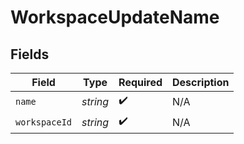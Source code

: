 # WorkspaceUpdateName


## Fields

| Field              | Type               | Required           | Description        |
| ------------------ | ------------------ | ------------------ | ------------------ |
| `name`             | *string*           | :heavy_check_mark: | N/A                |
| `workspaceId`      | *string*           | :heavy_check_mark: | N/A                |